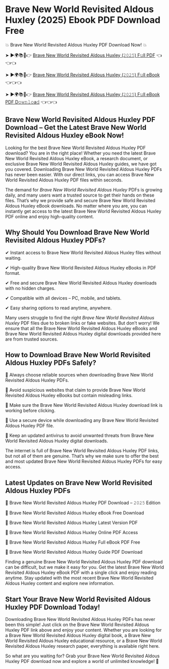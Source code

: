 # Brave New World Revisited Aldous Huxley (2025) Ebook PDF Download Free

💥 Brave New World Revisited Aldous Huxley PDF Download Now! 💥

➤ ►🌍📚📱👉 [Brave New World Revisited Aldous Huxley (𝟸𝟶𝟸𝟻) F𝚞ll PDF](https://getpdf.xyz/brave-new-world-revisited-aldous-huxley) 👈👈👈


➤ ►🌍📚📱👉 [Brave New World Revisited Aldous Huxley (𝟸𝟶𝟸𝟻) F𝚞ll eBook](https://getpdf.xyz/brave-new-world-revisited-aldous-huxley) 👈👈👈


➤ ►🌍📚📱👉 [Brave New World Revisited Aldous Huxley (𝟸𝟶𝟸𝟻) F𝚞ll eBook PDF D𝚘𝚠𝚗𝚕𝚘a𝚍](https://getpdf.xyz/brave-new-world-revisited-aldous-huxley) 👈👈👈


## Brave New World Revisited Aldous Huxley PDF Download – Get the Latest Brave New World Revisited Aldous Huxley eBook Now!

Looking for the best Brave New World Revisited Aldous Huxley PDF download? You are in the right place! Whether you need the latest Brave New World Revisited Aldous Huxley eBook, a research document, or exclusive Brave New World Revisited Aldous Huxley guides, we have got you covered. Downloading Brave New World Revisited Aldous Huxley PDFs has never been easier. With our direct links, you can access Brave New World Revisited Aldous Huxley PDF files within seconds.

The demand for *Brave New World Revisited Aldous Huxley* PDFs is growing daily, and many users want a trusted source to get their hands on these files. That’s why we provide safe and secure Brave New World Revisited Aldous Huxley eBook downloads. No matter where you are, you can instantly get access to the latest Brave New World Revisited Aldous Huxley PDF online and enjoy high-quality content.

## Why Should You Download Brave New World Revisited Aldous Huxley PDFs?

✔ Instant access to Brave New World Revisited Aldous Huxley files without waiting.

✔ High-quality Brave New World Revisited Aldous Huxley eBooks in PDF format.

✔ Free and secure Brave New World Revisited Aldous Huxley downloads with no hidden charges.

✔ Compatible with all devices – PC, mobile, and tablets.

✔ Easy sharing options to read anytime, anywhere.

Many users struggle to find the right *Brave New World Revisited Aldous Huxley* PDF files due to broken links or fake websites. But don’t worry! We ensure that all the Brave New World Revisited Aldous Huxley eBooks and Brave New World Revisited Aldous Huxley digital downloads provided here are from trusted sources.

## How to Download Brave New World Revisited Aldous Huxley PDFs Safely?

📌 Always choose reliable sources when downloading Brave New World Revisited Aldous Huxley PDFs.

📌 Avoid suspicious websites that claim to provide Brave New World Revisited Aldous Huxley eBooks but contain misleading links.

📌 Make sure the Brave New World Revisited Aldous Huxley download link is working before clicking.

📌 Use a secure device while downloading any Brave New World Revisited Aldous Huxley PDF file.

📌 Keep an updated antivirus to avoid unwanted threats from Brave New World Revisited Aldous Huxley digital downloads.

The internet is full of Brave New World Revisited Aldous Huxley PDF links, but not all of them are genuine. That’s why we make sure to offer the best and most updated Brave New World Revisited Aldous Huxley PDFs for easy access.

## Latest Updates on Brave New World Revisited Aldous Huxley PDFs

🔹 Brave New World Revisited Aldous Huxley PDF Download – 𝟸𝟶𝟸𝟻 Edition

🔹 Brave New World Revisited Aldous Huxley eBook Free Download

🔹 Brave New World Revisited Aldous Huxley Latest Version PDF

🔹 Brave New World Revisited Aldous Huxley Online PDF Access

🔹 Brave New World Revisited Aldous Huxley Full eBook PDF Free

🔹 Brave New World Revisited Aldous Huxley Guide PDF Download

Finding a genuine Brave New World Revisited Aldous Huxley PDF download can be difficult, but we make it easy for you. Get the latest Brave New World Revisited Aldous Huxley eBook PDF with a single click and enjoy reading anytime. Stay updated with the most recent Brave New World Revisited Aldous Huxley content and explore new information.

## Start Your Brave New World Revisited Aldous Huxley PDF Download Today!

Downloading Brave New World Revisited Aldous Huxley PDFs has never been this simple! Just click on the Brave New World Revisited Aldous Huxley PDF link above and enjoy your content. Whether you are looking for a Brave New World Revisited Aldous Huxley digital book, a Brave New World Revisited Aldous Huxley educational resource, or a Brave New World Revisited Aldous Huxley research paper, everything is available right here.

So what are you waiting for? Grab your Brave New World Revisited Aldous Huxley PDF download now and explore a world of unlimited knowledge! 🚀